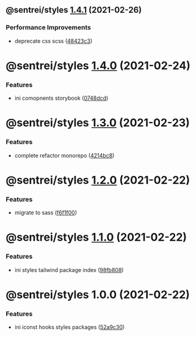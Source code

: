 ## @sentrei/styles [1.4.1](https://github.com/sentrei/sentrei/compare/@sentrei/styles@1.4.0...@sentrei/styles@1.4.1) (2021-02-26)

### Performance Improvements

- deprecate css scss ([48423c3](https://github.com/sentrei/sentrei/commit/48423c3891b32280e5da91e0bf1e044d9f9c7ae8))

# @sentrei/styles [1.4.0](https://github.com/sentrei/sentrei/compare/@sentrei/styles@1.3.0...@sentrei/styles@1.4.0) (2021-02-24)

### Features

- ini comopnents storybook ([0748dcd](https://github.com/sentrei/sentrei/commit/0748dcd5b27552af5a7349b7b538e5e34946daa6))

# @sentrei/styles [1.3.0](https://github.com/sentrei/sentrei/compare/@sentrei/styles@1.2.0...@sentrei/styles@1.3.0) (2021-02-23)

### Features

- complete refactor monorepo ([4214bc8](https://github.com/sentrei/sentrei/commit/4214bc8500527615423801f0a36c16aab0811079))

# @sentrei/styles [1.2.0](https://github.com/sentrei/sentrei/compare/@sentrei/styles@1.1.0...@sentrei/styles@1.2.0) (2021-02-22)

### Features

- migrate to sass ([f6f1f00](https://github.com/sentrei/sentrei/commit/f6f1f00cfe15ba846929b4106ab39a64c726be21))

# @sentrei/styles [1.1.0](https://github.com/sentrei/sentrei/compare/@sentrei/styles@1.0.0...@sentrei/styles@1.1.0) (2021-02-22)

### Features

- ini styles tailwind package index ([98fb808](https://github.com/sentrei/sentrei/commit/98fb808c4baee092990e2fd4fa0eb31965cde604))

# @sentrei/styles 1.0.0 (2021-02-22)

### Features

- ini iconst hooks styles packages ([52a9c30](https://github.com/sentrei/sentrei/commit/52a9c30f8209f8dcb04076a98e82ed55b30b540f))
